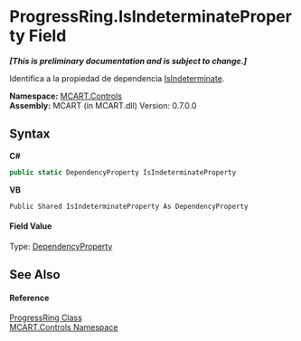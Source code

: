 # ProgressRing.IsIndeterminateProperty Field
 _**\[This is preliminary documentation and is subject to change.\]**_

Identifica a la propiedad de dependencia <a href="b0c060fe-d4bf-5331-a5b2-6c00ea804094">IsIndeterminate</a>.

**Namespace:**&nbsp;<a href="1c9d7a8e-81d4-838a-f87d-7379b253b6ce">MCART.Controls</a><br />**Assembly:**&nbsp;MCART (in MCART.dll) Version: 0.7.0.0

## Syntax

**C#**<br />
``` C#
public static DependencyProperty IsIndeterminateProperty
```

**VB**<br />
``` VB
Public Shared IsIndeterminateProperty As DependencyProperty
```


#### Field Value
Type: <a href="http://msdn2.microsoft.com/es-es/library/ms589318" target="_blank">DependencyProperty</a>

## See Also


#### Reference
<a href="479c7f61-4494-3db6-3c8c-d3948d9ce248">ProgressRing Class</a><br /><a href="1c9d7a8e-81d4-838a-f87d-7379b253b6ce">MCART.Controls Namespace</a><br />